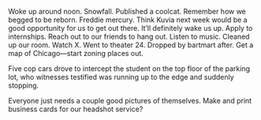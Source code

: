 Woke up around noon. Snowfall. Published a coolcat. Remember how we begged to be reborn. Freddie mercury. Think Kuvia next week would be a good opportunity for us to get out there. It’ll definitely wake us up. Apply to internships. Reach out to our friends to hang out. Listen to music. Cleaned up our room. Watch X. Went to theater 24\. Dropped by bartmart after. Get a map of Chicago—start zoning places out. 

Five cop cars drove to intercept the student on the top floor of the parking lot, who witnesses testified was running up to the edge and suddenly stopping. 

Everyone just needs a couple good pictures of themselves. Make and print business cards for our headshot service?